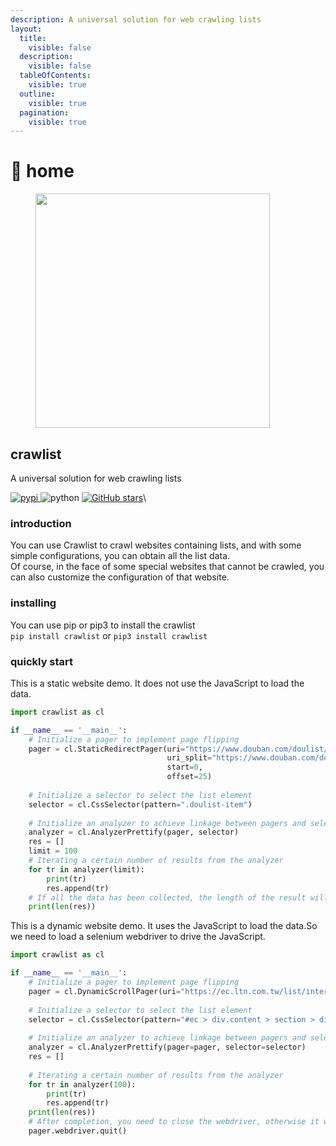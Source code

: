 ```yaml
---
description: A universal solution for web crawling lists
layout:
  title:
    visible: false
  description:
    visible: false
  tableOfContents:
    visible: true
  outline:
    visible: true
  pagination:
    visible: true
---
```


# 👾 home

<div align="left">

<figure><img src="https://s2.loli.net/2024/04/12/C9tV8wvzUPM7lgb.png" alt="" width="375"><figcaption></figcaption></figure>

</div>

## crawlist

A universal solution for web crawling lists

[<img src="https://img.shields.io/pypi/v/crawlist" alt="pypi" data-size="original"> ](https://pypi.python.org/pypi/crawlist)<img src="https://img.shields.io/badge/python-3.6.0+-blue" alt="python" data-size="original"> [<img src="https://img.shields.io/github/stars/WwwwwyDev/crawlist" alt="GitHub stars" data-size="original">](https://github.com/WwwwwyDev/crawlist/stargazers)\


### introduction

You can use Crawlist to crawl websites containing lists, and with some simple configurations, you can obtain all the list data.\
Of course, in the face of some special websites that cannot be crawled, you can also customize the configuration of that website.

### installing

You can use pip or pip3 to install the crawlist\
`pip install crawlist` or `pip3 install crawlist`

### quickly start

This is a static website demo. It does not use the JavaScript to load the data.

```python
import crawlist as cl

if __name__ == '__main__':
    # Initialize a pager to implement page flipping 
    pager = cl.StaticRedirectPager(uri="https://www.douban.com/doulist/893264/?start=0&sort=seq&playable=0&sub_type=",
                                   uri_split="https://www.douban.com/doulist/893264/?start=%v&sort=seq&playable=0&sub_type=",
                                   start=0,
                                   offset=25) 
    
    # Initialize a selector to select the list element
    selector = cl.CssSelector(pattern=".doulist-item")
    
    # Initialize an analyzer to achieve linkage between pagers and selectors
    analyzer = cl.AnalyzerPrettify(pager, selector)
    res = []
    limit = 100
    # Iterating a certain number of results from the analyzer
    for tr in analyzer(limit): 
        print(tr)
        res.append(tr)
    # If all the data has been collected, the length of the result will be less than the limit
    print(len(res))
```

This is a dynamic website demo. It uses the JavaScript to load the data.So we need to load a selenium webdriver to drive the JavaScript.

```python
import crawlist as cl

if __name__ == '__main__':
    # Initialize a pager to implement page flipping 
    pager = cl.DynamicScrollPager(uri="https://ec.ltn.com.tw/list/international")
    
    # Initialize a selector to select the list element
    selector = cl.CssSelector(pattern="#ec > div.content > section > div.whitecon.boxTitle.boxText > ul > li")
    
    # Initialize an analyzer to achieve linkage between pagers and selectors
    analyzer = cl.AnalyzerPrettify(pager=pager, selector=selector)
    res = []
    
    # Iterating a certain number of results from the analyzer
    for tr in analyzer(100):
        print(tr)
        res.append(tr)
    print(len(res))
    # After completion, you need to close the webdriver, otherwise it will occupy your memory resources
    pager.webdriver.quit()

```

